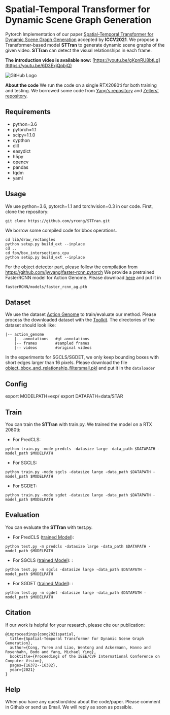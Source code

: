 # Spatial-Temporal Transformer for Dynamic Scene Graph Generation
Pytorch Implementation of our paper [Spatial-Temporal Transformer for Dynamic Scene Graph Generation](https://arxiv.org/abs/2107.12309) accepted by **ICCV2021**. We propose a Transformer-based model **STTran** to generate dynamic scene graphs of the given video. **STTran** can detect the visual relationships in each frame.

**The introduction video is available now:** [https://youtu.be/gKpnRU8btLg](https://youtu.be/6D3ExjQpbjQ)

![GitHub Logo](/data/framework.png)

**About the code**
We run the code on a single RTX2080ti for both training and testing. We borrowed some code from [Yang's repository](https://github.com/jwyang/faster-rcnn.pytorch) and [Zellers' repository](https://github.com/rowanz/neural-motifs).

## Requirements
- python=3.6
- pytorch=1.1
- scipy=1.1.0
- cypthon
- dill
- easydict
- h5py
- opencv
- pandas
- tqdm
- yaml

## Usage
We use python=3.6, pytorch=1.1 and torchvision=0.3 in our code. First, clone the repository:
```
git clone https://github.com/yrcong/STTran.git
```
We borrow some compiled code for bbox operations.
```
cd lib/draw_rectangles
python setup.py build_ext --inplace
cd ..
cd fpn/box_intersections_cpu
python setup.py build_ext --inplace
```
For the object detector part, please follow the compilation from https://github.com/jwyang/faster-rcnn.pytorch
We provide a pretrained FasterRCNN model for Action Genome. Please download [here](https://drive.google.com/file/d/1-u930Pk0JYz3ivS6V_HNTM1D5AxmN5Bs/view?usp=sharing) and put it in 
```
fasterRCNN/models/faster_rcnn_ag.pth
```

## Dataset
We use the dataset [Action Genome](https://www.actiongenome.org/#download) to train/evaluate our method. Please process the downloaded dataset with the [Toolkit](https://github.com/JingweiJ/ActionGenome). The directories of the dataset should look like:
```
|-- action_genome
    |-- annotations   #gt annotations
    |-- frames        #sampled frames
    |-- videos        #original videos
```
 In the experiments for SGCLS/SGDET, we only keep bounding boxes with short edges larger than 16 pixels. Please download the file [object_bbox_and_relationship_filtersmall.pkl](https://drive.google.com/file/d/19BkAwjCw5ByyGyZjFo174Oc3Ud56fkaT/view?usp=sharing) and put it in the ```dataloader```

## Config
export MODELPATH=exp/
export DATAPATH=data/STAR

## Train
You can train the **STTran** with train.py. We trained the model on a RTX 2080ti:
+ For PredCLS: 
```
python train.py -mode predcls -datasize large -data_path $DATAPATH -model_path $MODELPATH
```
+ For SGCLS: 
```
python train.py -mode sgcls -datasize large -data_path $DATAPATH -model_path $MODELPATH
```
+ For SGDET: 
```
python train.py -mode sgdet -datasize large -data_path $DATAPATH -model_path $MODELPATH
```

## Evaluation
You can evaluate the **STTran** with test.py.
+ For PredCLS ([trained Model](https://drive.google.com/file/d/1Sk5qFLWTZmwr63fHpy_C7oIxZSQU16vU/view?usp=sharing)): 
```
python test.py -m predcls -datasize large -data_path $DATAPATH -model_path $MODELPATH
```
+ For SGCLS ([trained Model](https://drive.google.com/file/d/1ZbJ7JkTEVM9mCI-9e5bCo6uDlKbWttgH/view?usp=sharing)): : 
```
python test.py -m sgcls -datasize large -data_path $DATAPATH -model_path $MODELPATH
```
+ For SGDET ([trained Model](https://drive.google.com/file/d/1dBE90bQaXB-xogRdyAJa2A5S8RwYvjPp/view?usp=sharing)): : 
```
python test.py -m sgdet -datasize large -data_path $DATAPATH -model_path $MODELPATH
```

## Citation
If our work is helpful for your research, please cite our publication:
```
@inproceedings{cong2021spatial,
  title={Spatial-Temporal Transformer for Dynamic Scene Graph Generation},
  author={Cong, Yuren and Liao, Wentong and Ackermann, Hanno and Rosenhahn, Bodo and Yang, Michael Ying},
  booktitle={Proceedings of the IEEE/CVF International Conference on Computer Vision},
  pages={16372--16382},
  year={2021}
}
```
## Help 
When you have any question/idea about the code/paper. Please comment in Github or send us Email. We will reply as soon as possible.

